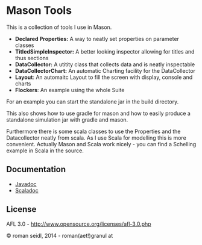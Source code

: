 Mason Tools
=========

This is a collection of tools I use in Mason.

  - **Declared Properties:** A way to neatly set properties on parameter classes
  - **TitledSimpleInspector:** A better looking inspector allowing for titles and thus sections
  - **DataCollector:** A utitity class that collects data and is neatly inspectable
  - **DataCollectorChart:** An automatic Charting facility for the DataCollector
  - **Layout**: An automaitc Layout to fill the screen with display, console and charts
  - **Flockers**: An example using the whole Suite

For an example you can start the standalone jar in the build directory.

This also shows how to use gradle for mason and how to easily produce a standalone simulation jar with gradle and mason.
  
Furthermore there is some scala classes to use the Properties and the Datacollector neatly from scala. As I use Scala for modelling this is more convenient. Actually Mason and Scala work nicely - you can find a Schelling example in Scala in the source.

Documentation
----
* [Javadoc](http://romanseidl.github.io/mason-tools/javadoc/)
* [Scaladoc](http://romanseidl.github.io/mason-tools/scaladoc/)

License
----

AFL 3.0 - http://www.opensource.org/licenses/afl-3.0.php

&copy; roman seidl, 2014 - roman(aet!)granul at



